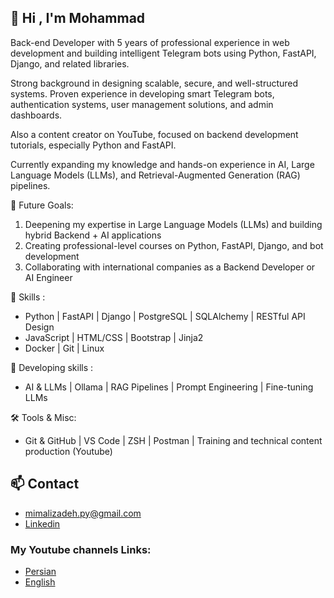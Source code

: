 ## 👋 Hi , I'm Mohammad

Back-end Developer with 5 years of professional experience in web development and building intelligent Telegram bots using Python, FastAPI, Django, and related libraries.

Strong background in designing scalable, secure, and well-structured systems. Proven experience in developing smart Telegram bots, authentication systems, user management solutions, and admin dashboards.

Also a content creator on YouTube, focused on backend development tutorials, especially Python and FastAPI.

Currently expanding my knowledge and hands-on experience in AI, Large Language Models (LLMs), and Retrieval-Augmented Generation (RAG) pipelines.

🧭 Future Goals:
1. Deepening my expertise in Large Language Models (LLMs) and building hybrid Backend + AI applications
2. Creating professional-level courses on Python, FastAPI, Django, and bot development
3. Collaborating with international companies as a Backend Developer or AI Engineer

🧰 Skills :
- Python | FastAPI | Django | PostgreSQL | SQLAlchemy | RESTful API Design
- JavaScript | HTML/CSS | Bootstrap | Jinja2
- Docker | Git | Linux

🧰 Developing skills :
- AI & LLMs | Ollama | RAG Pipelines | Prompt Engineering | Fine-tuning LLMs

🛠️ Tools & Misc:
- Git & GitHub | VS Code | ZSH | Postman | Training and technical content production (Youtube)

## 📫 Contact 
- mimalizadeh.py@gmail.com
- [Linkedin](https://www.linkedin.com/in/mimalizadeh)

### My Youtube channels Links:
- [Persian](https://youtube.com/@mimcodes)
- [English](https://youtube.com/@codingwithmim)
